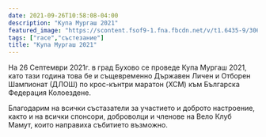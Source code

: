```yaml
---
date: 2021-09-26T10:58:08-04:00
description: "Купа Мургаш 2021"
featured_image: "https://scontent.fsof9-1.fna.fbcdn.net/v/t1.6435-9/30656548_1757890500924400_5987661787649015808_n.jpg?_nc_cat=111&ccb=1-5&_nc_sid=e3f864&_nc_ohc=zz1-BfoR9TEAX-3P52e&tn=L9RoyvyZnqO986l1&_nc_ht=scontent.fsof9-1.fna&oh=1e96f00b02d679c02c13ee80535b187d&oe=617C3257"
tags: ["race","състезание"]
title: "Купа Мургаш 2021"
---
```


На 26 Септември 2021г. в град Бухово се проведе Купа Мургаш 2021, като тази година това бе и същевременно Държавен Личен и Отборен Шампионат (ДЛОШ) по крос-кънтри маратон (XCM) към Българска Федерация Колоездене.

Благодарим на всички състазатели за участието и доброто настроение, както и на всички спонсори, доброволци и членове на Вело Клуб Мамут, които направиха събитието възможно.
